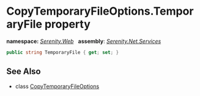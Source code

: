 # CopyTemporaryFileOptions.TemporaryFile property
**namespace:** *[Serenity.Web](../../README.md#serenity.web-namespace)*   **assembly**: *[Serenity.Net.Services](../../README.md)*

```csharp
public string TemporaryFile { get; set; }
```

## See Also

* class [CopyTemporaryFileOptions](../CopyTemporaryFileOptions.md)
